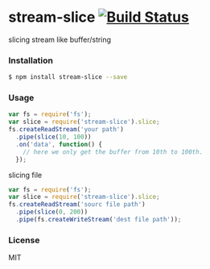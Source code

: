 
stream-slice [![Build Status](https://travis-ci.org/yorkie/stream-slice.svg?branch=master)](https://travis-ci.org/yorkie/koa-range)
==========================
slicing stream like buffer/string

### Installation

```sh
$ npm install stream-slice --save
```

### Usage

```js
var fs = require('fs');
var slice = require('stream-slice').slice;
fs.createReadStream('your path')
  .pipe(slice(10, 100))
  .on('data', function() {
    // here we only get the buffer from 10th to 100th.
  });
```

slicing file
```js
var fs = require('fs');
var slice = require('stream-slice').slice;
fs.createReadStream('sourc file path')
  .pipe(slice(0, 200))
  .pipe(fs.createWriteStream('dest file path'));
```

### License

MIT